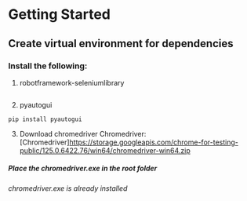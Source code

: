 # Getting Started

## Create virtual environment for dependencies

### Install the following:

1. robotframework-seleniumlibrary
```pip install --upgrade robotframework-seleniumlibrary
```

2. pyautogui
```
pip install pyautogui
```

3. Download chromedriver
Chromedriver: [Chromedriver]https://storage.googleapis.com/chrome-for-testing-public/125.0.6422.76/win64/chromedriver-win64.zip

##### Place the chromedriver.exe in the root folder
###### chromedriver.exe is already installed